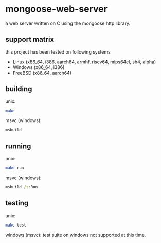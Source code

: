 # mongoose-web-server

a web server written on C using the mongoose http library.

## support matrix

this project has been tested on following systems

- Linux (x86_64, i386, aarch64, armhf, riscv64, mips64el, sh4, alpha)
- Windows (x86_64, i386)
- FreeBSD (x86_64, aarch64)

## building
unix:
```sh
make
```

msvc (windows):
```cmd
msbuild
```

## running
unix:
```sh
make run
```

msvc (windows):
```cmd
msbuild /t:Run
```

## testing
unix:
```sh
make test
```

windows (msvc): test suite on windows not supported at this time.
